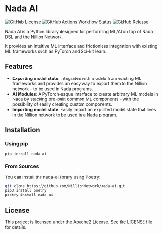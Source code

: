 # Nada AI

![GitHub License](https://img.shields.io/github/license/NillionNetwork/nada-ai?style=for-the-badge&logo=apache&logoColor=white&color=%23D22128&link=https%3A%2F%2Fgithub.com%2FNillionNetwork%2Fnada-ai%2Fblob%2Ffix%2Fbadges%2FLICENSE&link=https%3A%2F%2Fgithub.com%2FNillionNetwork%2Fnada-ai%2Fblob%2Ffix%2Fbadges%2FLICENSE)
![GitHub Actions Workflow Status](https://img.shields.io/github/actions/workflow/status/NillionNetwork/nada-ai/test.yml?style=for-the-badge&logo=python&logoColor=white&link=https://github.com/NillionNetwork/nada-ai/actions/workflows/test.yml&link=https://github.com/NillionNetwork/nada-ai/actions/workflows/test.yml)
![GitHub Release](https://img.shields.io/github/v/release/NillionNetwork/nada-ai?sort=date&display_name=release&style=for-the-badge&logo=dependabot&label=LATEST%20RELEASE&color=0000FE&link=https%3A%2F%2Fpypi.org%2Fproject%2Fnada-ai&link=https%3A%2F%2Fpypi.org%2Fproject%2Fnada-ai)

Nada AI is a Python library designed for performing ML/AI on top of Nada DSL and the Nillion Network.

It provides an intuitive ML interface and frictionless integration with existing ML frameworks such as PyTorch and Sci-kit learn.

## Features

- **Exporting model state**: Integrates with models from existing ML frameworks and provides an easy way to export them to the Nillion network - to be used in Nada programs.
- **AI Modules**: A PyTorch-esque interface to create arbitrary ML models in Nada by stacking pre-built common ML components - with the possibility of easily creating custom components.
- **Importing model state**: Easily import an exported model state that lives in the Nillion network to be used in a Nada program.

## Installation
### Using pip

```bash
pip install nada-ai
```

### From Sources
You can install the nada-ai library using Poetry:

```bash
git clone https://github.com/NillionNetwork/nada-ai.git
pip3 install poetry
poetry install nada-ai
```

## License

This project is licensed under the Apache2 License. See the LICENSE file for details.
